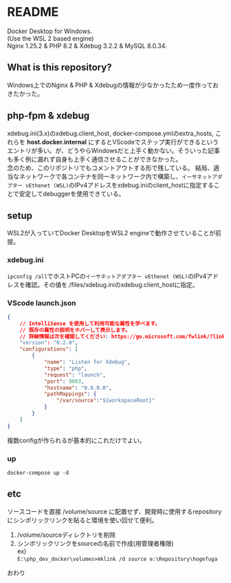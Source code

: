 # README

Docker Desktop for Windows.  
(Use the WSL 2 based engine)  
Nginx 1.25.2 & PHP 8.2 & Xdebug 3.2.2 & MySQL 8.0.34.  

## What is this repository?

Windows上でのNginx & PHP & Xdebugの情報が少なかったため一度作っておきたかった。

## php-fpm & xdebug

xdebug.ini(3.x)のxdebug.client_host, docker-compose.ymlのextra_hosts, これらを __host.docker.internal__ にするとVScodeでステップ実行ができるというエントリが多い。が、どうやらWindowsだと上手く動かない。そういった記事も多く例に漏れず自身も上手く通信させることができなかった。  
念のため、このリポジトリでもコメントアウトする形で残している。
結局、適当なネットワークで各コンテナを同一ネットワーク内で構築し、`イーサネットアダプター vEthenet (WSL)`のIPv4アドレスをxdebug.iniのclient_hostに指定することで安定してdebuggerを使用できている。

## setup

WSL2が入っていてDocker DesktopをWSL2 engineで動作させていることが前提。

### xdebug.ini

`ipconfig /all`でホストPCの`イーサネットアダプター vEthenet (WSL)`のIPv4アドレスを確認。その値を./files/xdebug.iniのxdebug.client_hostに指定。

### VScode launch.json

```json
{
    // IntelliSense を使用して利用可能な属性を学べます。
    // 既存の属性の説明をホバーして表示します。
    // 詳細情報は次を確認してください: https://go.microsoft.com/fwlink/?linkid=830387
    "version": "0.2.0",
    "configurations": [
        {
            "name": "Listen for Xdebug",
            "type": "php",
            "request": "launch",
            "port": 9003,
            "hostname": "0.0.0.0",
            "pathMappings": {
                "/var/source":"${workspaceRoot}"
            }
        }
    ]
}
```

複数configが作られるが基本的にこれだけでよい。

### up

```
docker-compose up -d
```

## etc

ソースコードを直接 /volume/source に配置せず、開発時に使用するrepositoryにシンボリックリンクを貼ると環境を使い回せて便利。  

1. /volume/sourceディレクトリを削除
2. シンボリックリンクをsourceの名前で作成(用管理者権限)  
    ex)  
    `E:\php_dev_docker\volumes>mklink /d source e:\Repository\hogefuga`

おわり
